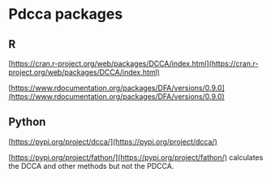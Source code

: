 # Pdcca packages

## R

[https://cran.r-project.org/web/packages/DCCA/index.html](https://cran.r-project.org/web/packages/DCCA/index.html)

[https://www.rdocumentation.org/packages/DFA/versions/0.9.0](https://www.rdocumentation.org/packages/DFA/versions/0.9.0)


## Python

[https://pypi.org/project/dcca/](https://pypi.org/project/dcca/)

[https://pypi.org/project/fathon/](https://pypi.org/project/fathon/) calculates the DCCA and other methods but not the PDCCA.
